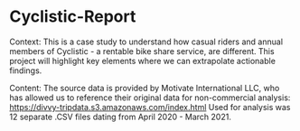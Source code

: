 # Cyclistic-Report

Context:
This is a case study to understand how casual riders and annual members of Cyclistic - a rentable bike share service, are different. This project will highlight key elements where we can extrapolate actionable findings. 

Content:
The source data is provided by Motivate International LLC, who has allowed us to reference their original data for non-commercial analysis: https://divvy-tripdata.s3.amazonaws.com/index.html 
Used for analysis was 12 separate .CSV files dating from April 2020 - March 2021.
